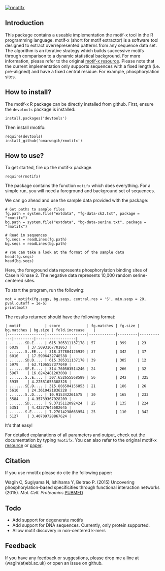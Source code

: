 
[![rmotifx](https://rawgit.com/omarwagih/rmotifx/master/inst/extdata/rmotifx-logo.svg)](https://github.com/omarwagih/rmotifx)

## Introduction
This package contains a useable implementation the motif-x tool in the R programming language. motif-x (short for motif extractor) is a software tool designed to extract overrepresented patterns from any sequence data set. The algorithm is an iterative strategy which builds successive motifs through comparison to a dynamic statistical background. For more information, please refer to the original [motif-x resource](http://motif-x.med.harvard.edu/). Please note that the current implementation only supports sequences with a fixed length (i.e. pre-aligned) and have a fixed central residue. For example, phosphorylation sites. 

## How to install?
The motif-x R package can be directly installed from github. First, ensure the `devotools` package is installed:

```splus
install.packages('devtools')
```

Then install rmotifx:

```splus
require(devtools)
install_github('omarwagih/rmotifx')
```

## How to use?
To get started, fire up the motif-x package:

```splus
require(rmotifx)
```

The package contains the function `motifx` which does everything. For a simple run, you will need a foreground and background set of sequences. 

We can go ahead and use the sample data provided with the package: 

```splus
# Get paths to sample files
fg.path = system.file("extdata", "fg-data-ck2.txt", package = "rmotifx")
bg.path = system.file("extdata", "bg-data-serine.txt", package = "rmotifx")

# Read in sequences
fg.seqs = readLines(fg.path)
bg.seqs = readLines(bg.path)

# You can take a look at the format of the sample data
head(fg.seqs)
head(bg.seqs)
```

Here, the foreground data represents phosphorylation binding sites of Casein Kinase 2. The negative data represents 10,000 random serine-centered sites.

To start the program, run the following:

```splus
mot = motifx(fg.seqs, bg.seqs, central.res = 'S', min.seqs = 20, pval.cutoff = 1e-6)
print(mot)
```

The results returned should have the following format:

```
| motif           | score            | fg.matches | fg.size | bg.matches | bg.size | fold.increase    |
|-----------------|------------------|------------|---------|------------|---------|------------------|
| .......SD.E.... | 615.305311137178 | 57         | 399     | 23         | 6039    | 37.5093167701863 |
| .......S..EE... | 318.377804126939 | 37         | 342     | 37         | 6016    | 17.5906432748538 |
| .......SD.D.... | 615.305311137178 | 39         | 305     | 12         | 5979    | 63.7106557377049 |
| .......SE.E.... | 314.760503514246 | 24         | 266     | 32         | 5967    | 16.8242481203008 |
| .......S..E.... | 307.652655568589 | 56         | 242     | 325        | 5935    | 4.22581055308328 |
| .......SE.D.... | 315.866504156853 | 21         | 186     | 26         | 5610    | 24.3610421836228 |
| .......S..D.... | 10.915342261675  | 30         | 165     | 233        | 5584    | 4.35739367928209 |
| .......SD...... | 9.3715112092424  | 25         | 135     | 224        | 5351    | 4.42377645502645 |
| .......S.E..... | 7.27014238663954 | 25         | 110     | 342        | 5127    | 3.40709728867624 |
```

It's that easy!

For detailed explanations of all parameters and output, check out the documentation by typing `?motifx`. You can also refer to the original motif-x [resource](http://motif-x.med.harvard.edu/motif-x.html) or [paper](http://motif-x.med.harvard.edu/publications/Chou_Schwartz_motif-x_CPBI_2011.pdf). 


## Citation
If you use rmotifx please do cite the following paper:


Wagih O, Sugiyama N, Ishihama Y, Beltrao P. (2015) Uncovering phosphorylation-based specificities through functional interaction networks (2015). *Mol. Cell. Proteomics* [PUBMED](http://www.ncbi.nlm.nih.gov/pubmed/26572964)

## Todo

- Add support for degenerate motifs
- Add support for DNA sequences. Currently, only protein supported.
- Allow motif discovery in non-centered k-mers

## Feedback
If you have any feedback or suggestions, please drop me a line at (wagih(at)ebi.ac.uk) or open an issue on github.
